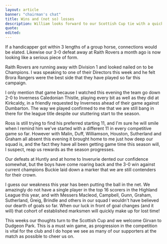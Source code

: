```yaml
---
layout: article
banner: "chairman's chat"
title: Wins and (not so) losses
description: William looks forward to our Scottish Cup tie with a quick look back at our season so far.
quote:
edited:
---
```

If a handicapper got within 3 lengths of a group horse, connections would be elated. Likewise our 3-0 defeat away at Raith Rovers a month ago is now looking like a serious piece of form.

Raith Rovers are running away with Division 1 and looked nailed on to be Champions. I was speaking to one of their Directors this week and he felt Brora Rangers were the best side that they have played so far this campaign.

I only mention that game because I watched this evening the team go down 2-0 to Inverness Caledonian Thistle, playing every bit as well as they did at Kirkcaldy, in a friendly requested by Inverness ahead of their game against Dumbarton. The way we played confirmed to me that we are still bang in there for the league title despite our stuttering start to the season.

Ross is still trying to find his preferred  starting 11, and I'm sure he will smile when I remind him we've started with a different 11 in every competitive game so far. However with Malin, Duff, Williamson, Houston, Sutherland and Graham all absent this evening it brought home to me just how deep our squad is, and the fact they have all been getting game time this season will, I suspect, reap us rewards as the season progresses.

Our defeats at Huntly and at home to Inverurie dented our confidence somewhat, but the boys have come roaring back and the 3-0 win against current champions Buckie laid down a marker that we are still contenders for their crown.

I guess our weakness this year has been putting the ball in the net. We amazingly do not have a single player in the top 16 scorers in the Highland League this year, and with Messers Macleod, Campbell, Gunn, Graham, Sutherland, Greig, Brindle and others in our squad I wouldn't have believed our dearth of goals so far. When our luck in front of goal changes (and it will) that cohort of established marksmen will quickly make up for lost time!

This weeks our thoughts turn to the Scottish Cup and we welcome Girvan to Dudgeon Park. This is a must win game, as progression in the competition is vital for the club and I do hope we see as many of our supporters at the match as possible to cheer us on.

